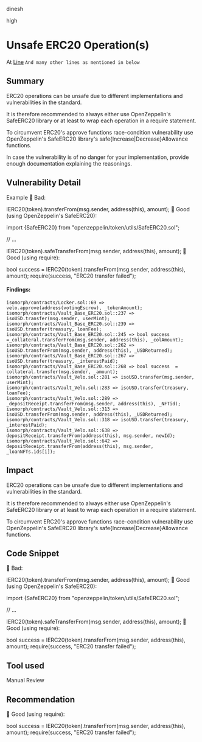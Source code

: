dinesh

high

# Unsafe ERC20 Operation(s)

At [Line](https://github.com/kree-dotcom/isomorph/blob/789338c8979ab75b8187781a2500908bb26dcdea/contracts/Vault_Base_ERC20.sol#L237)
`And many other lines as mentioned in below`

## Summary
ERC20 operations can be unsafe due to different implementations and vulnerabilities in the standard.

It is therefore recommended to always either use OpenZeppelin's SafeERC20 library or at least to wrap each operation in a require statement.

To circumvent ERC20's approve functions race-condition vulnerability use OpenZeppelin's SafeERC20 library's safe{Increase|Decrease}Allowance functions.

In case the vulnerability is of no danger for your implementation, provide enough documentation explaining the reasonings.

## Vulnerability Detail
Example
🤦 Bad:

IERC20(token).transferFrom(msg.sender, address(this), amount);
🚀 Good (using OpenZeppelin's SafeERC20):

import {SafeERC20} from "openzeppelin/token/utils/SafeERC20.sol";

// ...

IERC20(token).safeTransferFrom(msg.sender, address(this), amount);
🚀 Good (using require):

bool success = IERC20(token).transferFrom(msg.sender, address(this), amount);
require(success, "ERC20 transfer failed");

#### Findings:
```solidity
isomorph/contracts/Locker.sol::69 => velo.approve(address(votingEscrow), _tokenAmount);
isomorph/contracts/Vault_Base_ERC20.sol::237 => isoUSD.transfer(msg.sender, userMint);
isomorph/contracts/Vault_Base_ERC20.sol::239 => isoUSD.transfer(treasury, loanFee);
isomorph/contracts/Vault_Base_ERC20.sol::245 => bool success  =_collateral.transferFrom(msg.sender, address(this), _colAmount);
isomorph/contracts/Vault_Base_ERC20.sol::262 => isoUSD.transferFrom(msg.sender, address(this), _USDReturned);
isomorph/contracts/Vault_Base_ERC20.sol::267 => isoUSD.transfer(treasury, _interestPaid);
isomorph/contracts/Vault_Base_ERC20.sol::268 => bool success  = collateral.transfer(msg.sender, _amount);
isomorph/contracts/Vault_Velo.sol::281 => isoUSD.transfer(msg.sender, userMint);
isomorph/contracts/Vault_Velo.sol::283 => isoUSD.transfer(treasury, loanFee);
isomorph/contracts/Vault_Velo.sol::289 => _depositReceipt.transferFrom(msg.sender, address(this), _NFTid);
isomorph/contracts/Vault_Velo.sol::313 => isoUSD.transferFrom(msg.sender, address(this), _USDReturned);
isomorph/contracts/Vault_Velo.sol::318 => isoUSD.transfer(treasury, _interestPaid);
isomorph/contracts/Vault_Velo.sol::638 => depositReceipt.transferFrom(address(this), msg.sender, newId);
isomorph/contracts/Vault_Velo.sol::642 => depositReceipt.transferFrom(address(this), msg.sender, _loanNFTs.ids[i]);
```
## Impact
ERC20 operations can be unsafe due to different implementations and vulnerabilities in the standard.

It is therefore recommended to always either use OpenZeppelin's SafeERC20 library or at least to wrap each operation in a require statement.

To circumvent ERC20's approve functions race-condition vulnerability use OpenZeppelin's SafeERC20 library's safe{Increase|Decrease}Allowance functions.

## Code Snippet
🤦 Bad:

IERC20(token).transferFrom(msg.sender, address(this), amount);
🚀 Good (using OpenZeppelin's SafeERC20):

import {SafeERC20} from "openzeppelin/token/utils/SafeERC20.sol";

// ...

IERC20(token).safeTransferFrom(msg.sender, address(this), amount);
🚀 Good (using require):

bool success = IERC20(token).transferFrom(msg.sender, address(this), amount);
require(success, "ERC20 transfer failed");

## Tool used

Manual Review

## Recommendation
🚀 Good (using require):

bool success = IERC20(token).transferFrom(msg.sender, address(this), amount);
require(success, "ERC20 transfer failed");